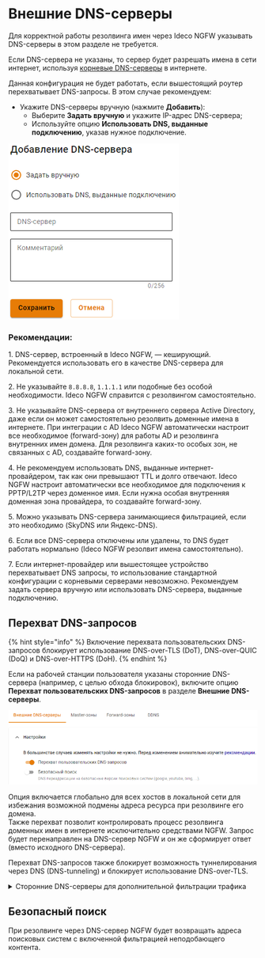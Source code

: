 # Внешние DNS-серверы 

Для корректной работы резолвинга имен через Ideco NGFW указывать DNS-серверы в этом разделе не требуется. 

Если DNS-сервера не указаны, то сервер будет разрешать имена в сети интернет, используя [корневые DNS-серверы](https://ru.wikipedia.org/wiki/%D0%9A%D0%BE%D1%80%D0%BD%D0%B5%D0%B2%D1%8B%D0%B5_%D1%81%D0%B5%D1%80%D0%B2%D0%B5%D1%80%D1%8B_DNS) в интернете. 

Данная конфигурация не будет работать, если вышестоящий роутер перехватывает DNS-запросы. В этом случае рекомендуем:

* Укажите DNS-серверы вручную (нажмите **Добавить**):
  * Выберите **Задать вручную** и укажите IP-адрес DNS-сервера;
  * Используйте опцию **Использовать DNS, выданные подключению**, указав нужное подключение.

![](/.gitbook/assets/dns1.png)

### Рекомендации:

1\. DNS-сервер, встроенный в Ideco NGFW, — кеширующий. Рекомендуется использовать его в качестве DNS-сервера для локальной сети.

2\. Не указывайте `8.8.8.8`, `1.1.1.1` или подобные без особой необходимости. Ideco NGFW справится с резолвингом самостоятельно.

3\. Не указывайте DNS-сервера от внутреннего сервера Active Directory, даже если он может самостоятельно резолвить доменные имена в интернете. При интеграции с AD Ideco NGFW автоматически настроит все необходимое (forward-зону) для работы AD и резолвинга внутренних имен домена. Для резолвинга каких-то особых зон, не связанных с AD, создавайте forward-зону.

4\. Не рекомендуем использовать DNS, выданные интернет-провайдером, так как они превышают TTL и долго отвечают. Ideco NGFW настроит автоматически все необходимое для подключения к PPTP/L2TP через доменное имя. Если нужна особая внутренняя доменная зона провайдера, то создавайте forward-зону.

5\. Можно указывать DNS-сервера занимающиеся фильтрацией, если это необходимо (SkyDNS или Яндекс-DNS).

6\. Если все DNS-сервера отключены или удалены, то DNS будет работать нормально (Ideco NGFW резолвит имена самостоятельно).

7\. Если интернет-провайдер или вышестоящее устройство перехватывает DNS запросы, то использование стандартной конфигурации с корневыми серверами невозможно. Рекомендуем задать сервера вручную или использовать DNS-сервера, выданные подключению.

## Перехват DNS-запросов

{% hint style="info" %}
Включение перехвата пользовательских DNS-запросов блокирует использование DNS-over-TLS (DoT), DNS-over-QUIC (DoQ) и DNS-over-HTTPS (DoH).
{% endhint %}

Если на рабочей станции пользователя указаны сторонние DNS-сервера (например, с целью обхода блокировок), включите опцию **Перехват пользовательских DNS-запросов** в разделе **Внешние DNS-серверы**.

![](/.gitbook/assets/dns2.png)

Опция включается глобально для всех хостов в локальной сети для избежания возможной подмены адреса ресурса при резолвинге его домена. \
Также перехват позволит контролировать процесс резолвинга доменных имен в интернете исключительно средствами NGFW. Запрос будет перенаправлен на DNS-сервер NGFW и он же сформирует ответ (вместо исходного DNS-сервера). 

Перехват DNS-запросов также блокирует возможность туннелирования через DNS (DNS-tunneling) и блокирует использование DNS-over-TLS.

<details>

<summary>Сторонние DNS-серверы для дополнительной фильтрации трафика</summary>

* SkyDNS `193.58.251.251`;
* Yandex DNS `77.88.8.88`, `77.88.8.2`;
* Google DNS `8.8.8.8`, `8.8.4.4`;
* Open DNS `208.67.222.222`, `208.67.220.220`, `208.67.222.220`, `208.67.220.222`;
* Cloudflare DNS `1.1.1.1`, `1.0.0.1`.

</details>

## Безопасный поиск

При резолвинге через DNS-сервер NGFW будет возвращать адреса поисковых систем с включенной фильтрацией неподобающего контента.